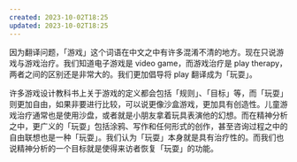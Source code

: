 ```yaml
---
created: 2023-10-02T18:25
updated: 2023-10-02T18:25
---
```

因为翻译问题，「游戏」这个词语在中文之中有许多混淆不清的地方。现在只说游戏与游戏治疗。我们知道电子游戏是 video game，而游戏治疗是 play therapy，两者之间的区别还是非常大的。我们更加倡导将 play 翻译成为「玩耍」。

许多游戏设计教科书上关于游戏的定义都会包括「规则」、「目标」等，而「玩耍」则更加自由，如果非要进行比较，可以说更像沙盒游戏，更加具有创造性。儿童游戏治疗通常也是使用沙盘，或者就是小朋友拿着玩具表演他的幻想。而在精神分析之中，更广义的「玩耍」包括涂鸦、写作和任何形式的创作，甚至咨询过程之中的自由联想也是一种「玩耍」。我们认为「玩耍」本身就是具有治疗性的。而我们也说精神分析的一个目标就是使得来访者恢复「玩耍」的功能。